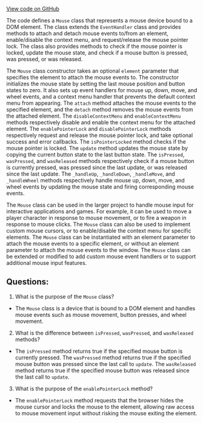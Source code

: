 [View code on GitHub](https://github.com/playcanvas/engine/src/platform/input/mouse.js)

The code defines a `Mouse` class that represents a mouse device bound to a DOM element. The class extends the `EventHandler` class and provides methods to attach and detach mouse events to/from an element, enable/disable the context menu, and request/release the mouse pointer lock. The class also provides methods to check if the mouse pointer is locked, update the mouse state, and check if a mouse button is pressed, was pressed, or was released.

The `Mouse` class constructor takes an optional `element` parameter that specifies the element to attach the mouse events to. The constructor initializes the mouse state by setting the last mouse position and button states to zero. It also sets up event handlers for mouse up, down, move, and wheel events, and a context menu handler that prevents the default context menu from appearing. The `attach` method attaches the mouse events to the specified element, and the `detach` method removes the mouse events from the attached element. The `disableContextMenu` and `enableContextMenu` methods respectively disable and enable the context menu for the attached element. The `enablePointerLock` and `disablePointerLock` methods respectively request and release the mouse pointer lock, and take optional success and error callbacks. The `isPointerLocked` method checks if the mouse pointer is locked. The `update` method updates the mouse state by copying the current button state to the last button state. The `isPressed`, `wasPressed`, and `wasReleased` methods respectively check if a mouse button is currently pressed, was pressed since the last update, or was released since the last update. The `_handleUp`, `_handleDown`, `_handleMove`, and `_handleWheel` methods respectively handle mouse up, down, move, and wheel events by updating the mouse state and firing corresponding mouse events.

The `Mouse` class can be used in the larger project to handle mouse input for interactive applications and games. For example, it can be used to move a player character in response to mouse movement, or to fire a weapon in response to mouse clicks. The `Mouse` class can also be used to implement custom mouse cursors, or to enable/disable the context menu for specific elements. The `Mouse` class can be instantiated with an element parameter to attach the mouse events to a specific element, or without an element parameter to attach the mouse events to the window. The `Mouse` class can be extended or modified to add custom mouse event handlers or to support additional mouse input features.
## Questions: 
 1. What is the purpose of the `Mouse` class?
- The `Mouse` class is a device that is bound to a DOM element and handles mouse events such as mouse movement, button presses, and wheel movement.

2. What is the difference between `isPressed`, `wasPressed`, and `wasReleased` methods?
- The `isPressed` method returns true if the specified mouse button is currently pressed. The `wasPressed` method returns true if the specified mouse button was pressed since the last call to `update`. The `wasReleased` method returns true if the specified mouse button was released since the last call to `update`.

3. What is the purpose of the `enablePointerLock` method?
- The `enablePointerLock` method requests that the browser hides the mouse cursor and locks the mouse to the element, allowing raw access to mouse movement input without risking the mouse exiting the element.